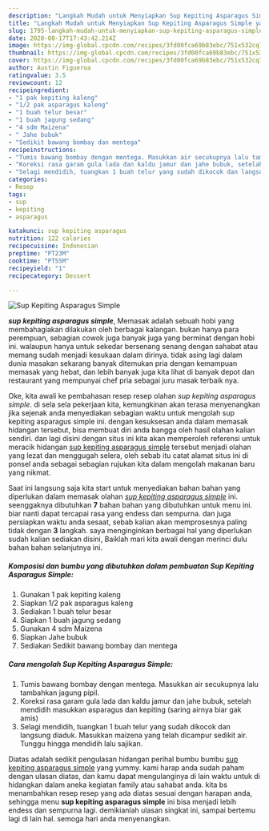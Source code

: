 ```yaml
---
description: "Langkah Mudah untuk Menyiapkan Sup Kepiting Asparagus Simple yang Enak Banget"
title: "Langkah Mudah untuk Menyiapkan Sup Kepiting Asparagus Simple yang Enak Banget"
slug: 1795-langkah-mudah-untuk-menyiapkan-sup-kepiting-asparagus-simple-yang-enak-banget
date: 2020-08-17T17:43:42.214Z
image: https://img-global.cpcdn.com/recipes/3fd00fca69b83ebc/751x532cq70/sup-kepiting-asparagus-simple-foto-resep-utama.jpg
thumbnail: https://img-global.cpcdn.com/recipes/3fd00fca69b83ebc/751x532cq70/sup-kepiting-asparagus-simple-foto-resep-utama.jpg
cover: https://img-global.cpcdn.com/recipes/3fd00fca69b83ebc/751x532cq70/sup-kepiting-asparagus-simple-foto-resep-utama.jpg
author: Austin Figueroa
ratingvalue: 3.5
reviewcount: 12
recipeingredient:
- "1 pak kepiting kaleng"
- "1/2 pak asparagus kaleng"
- "1 buah telur besar"
- "1 buah jagung sedang"
- "4 sdm Maizena"
- " Jahe bubuk"
- "Sedikit bawang bombay dan mentega"
recipeinstructions:
- "Tumis bawang bombay dengan mentega. Masukkan air secukupnya lalu tambahkan jagung pipil."
- "Koreksi rasa garam gula lada dan kaldu jamur dan jahe bubuk, setelah mendidih masukkan asparagus dan kepiting (saring airnya biar gak amis)"
- "Selagi mendidih, tuangkan 1 buah telur yang sudah dikocok dan langsung diaduk. Masukkan maizena yang telah dicampur sedikit air. Tunggu hingga mendidih lalu sajikan."
categories:
- Resep
tags:
- sup
- kepiting
- asparagus

katakunci: sup kepiting asparagus 
nutrition: 122 calories
recipecuisine: Indonesian
preptime: "PT23M"
cooktime: "PT55M"
recipeyield: "1"
recipecategory: Dessert

---
```



![Sup Kepiting Asparagus Simple](https://img-global.cpcdn.com/recipes/3fd00fca69b83ebc/751x532cq70/sup-kepiting-asparagus-simple-foto-resep-utama.jpg)

<b><i>sup kepiting asparagus simple</i></b>, Memasak adalah sebuah hobi yang membahagiakan dilakukan oleh berbagai kalangan. bukan hanya para perempuan, sebagian cowok juga banyak juga yang berminat dengan hobi ini. walaupun hanya untuk sekedar bersenang senang dengan sahabat atau memang sudah menjadi kesukaan dalam dirinya. tidak asing lagi dalam dunia masakan sekarang banyak ditemukan pria dengan kemampuan memasak yang hebat, dan lebih banyak juga kita lihat di banyak depot dan restaurant yang mempunyai chef pria sebagai juru masak terbaik nya.

Oke, kita awali ke pembahasan resep resep olahan <i>sup kepiting asparagus simple</i>. di sela sela pekerjaan kita, kemungkinan akan terasa menyenangkan jika sejenak anda menyediakan sebagian waktu untuk mengolah sup kepiting asparagus simple ini. dengan kesuksesan anda dalam memasak hidangan tersebut, bisa membuat diri anda bangga oleh hasil olahan kalian sendiri. dan lagi disini dengan situs ini kita akan memperoleh referensi untuk meracik hidangan <u>sup kepiting asparagus simple</u> tersebut menjadi olahan yang lezat dan menggugah selera, oleh sebab itu catat alamat situs ini di ponsel anda sebagai sebagian rujukan kita dalam mengolah makanan baru yang nikmat.




Saat ini langsung saja kita start untuk menyediakan bahan bahan yang diperlukan dalam memasak olahan <u><i>sup kepiting asparagus simple</i></u> ini. seenggaknya dibutuhkan <b>7</b> bahan bahan yang dibutuhkan untuk menu ini. biar nanti dapat tercapai rasa yang endess dan sempurna. dan juga persiapkan waktu anda sesaat, sebab kalian akan memprosesnya paling tidak dengan <b>3</b> langkah. saya menginginkan berbagai hal yang diperlukan sudah kalian sediakan disini, Baiklah mari kita awali dengan merinci dulu bahan bahan selanjutnya ini.

<!--inarticleads1-->

##### Komposisi dan bumbu yang dibutuhkan dalam pembuatan Sup Kepiting Asparagus Simple:

1. Gunakan 1 pak kepiting kaleng
1. Siapkan 1/2 pak asparagus kaleng
1. Sediakan 1 buah telur besar
1. Siapkan 1 buah jagung sedang
1. Gunakan 4 sdm Maizena
1. Siapkan  Jahe bubuk
1. Sediakan Sedikit bawang bombay dan mentega




<!--inarticleads2-->

##### Cara mengolah Sup Kepiting Asparagus Simple:

1. Tumis bawang bombay dengan mentega. Masukkan air secukupnya lalu tambahkan jagung pipil.
1. Koreksi rasa garam gula lada dan kaldu jamur dan jahe bubuk, setelah mendidih masukkan asparagus dan kepiting (saring airnya biar gak amis)
1. Selagi mendidih, tuangkan 1 buah telur yang sudah dikocok dan langsung diaduk. Masukkan maizena yang telah dicampur sedikit air. Tunggu hingga mendidih lalu sajikan.




Diatas adalah sedikit pengulasan hidangan perihal bumbu bumbu <u>sup kepiting asparagus simple</u> yang yummy. kami harap anda sudah paham dengan ulasan diatas, dan kamu dapat mengulanginya di lain waktu untuk di hidangkan dalam aneka kegiatan family atau sahabat anda. kita bs menambahkan resep resep yang ada diatas sesuai dengan harapan anda, sehingga menu <b>sup kepiting asparagus simple</b> ini bisa menjadi lebih endess dan sempurna lagi. demikianlah ulasan singkat ini, sampai bertemu lagi di lain hal. semoga hari anda menyenangkan.
